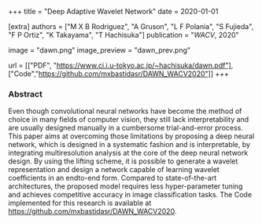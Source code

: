 +++
title = "Deep Adaptive Wavelet Network"
date = 2020-01-01

[extra]
authors = ["M X B Rodriguez", "A Gruson", "L F Polania", "S Fujieda", "F P Ortiz", "K Takayama", "T Hachisuka"]
publication = "*WACV*, 2020"

image = "dawn.png"
image_preview = "dawn_prev.png"

url = [["PDF", "https://www.ci.i.u-tokyo.ac.jp/~hachisuka/dawn.pdf"],
    ["Code","https://github.com/mxbastidasr/DAWN_WACV2020"]]
+++

### Abstract

Even though convolutional neural networks have become the method of choice in many fields of computer vision, they still lack interpretability and are usually designed manually in a cumbersome trial-and-error process. This paper aims at overcoming those limitations by proposing a deep neural network, which is designed in a systematic fashion and is interpretable, by integrating  multiresolution analysis at the core of the deep neural network design. By using the lifting scheme, it is possible to generate a wavelet representation and design a network capable of learning wavelet coefficients in an endto-end form. Compared to state-of-the-art architectures, the proposed model requires less hyper-parameter tuning and achieves competitive accuracy in image classification tasks. The Code implemented for this research is available at https://github.com/mxbastidasr/DAWN_WACV2020.

